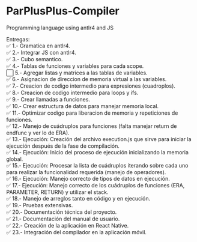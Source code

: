 # ParPlusPlus-Compiler
Programming language using antlr4 and JS

Entregas: <br />
:white_check_mark: 1.- Gramatica en antlr4. <br />
:white_check_mark: 2.- Integrar JS con antlr4. <br />
:white_check_mark: 3.- Cubo semantico. <br />
:white_check_mark: 4.- Tablas de funciones y variables para cada scope. <br />
:white_large_square: 5.- Agregar listas y matrices a las tablas de variables. <br />
:white_check_mark: 6.- Asignacion de direccion de memoria virtual a las variables. <br />
:white_check_mark: 7.- Creacion de codigo intermedio para expresiones (cuadroplos). <br />
:white_check_mark: 8.- Creacion de codigo intermedio para loops y ifs. <br />
:white_check_mark: 9.- Crear llamadas a funciones. <br />
:white_check_mark: 10.- Crear estructura de datos para manejar memoria local. <br />
:white_check_mark: 11.- Optimizar codigo para liberacion de memoria y repeticiones de funciones. <br />
:white_check_mark: 12.- Manejo de cuádruplos para funciones (falta manejar return de endfunc y ver lo de ERA). <br />
:white_check_mark: 13.- Ejecución: Creación del archivo execution.js que sirve para iniciar la ejecución después de la fase de compilación. <br />
:white_check_mark: 14.- Ejecución: Inicio del proceso de ejecución inicializando la memoria global.  <br />
:white_check_mark: 15.- Ejecución: Procesar la lista de cuádruplos iterando sobre cada uno para realizar la funcionalidad requerida (manejo de operadores). <br />
:white_check_mark: 16.- Ejecución: Manejo correcto de tipos de datos en ejecución. <br />
:white_check_mark: 17.- Ejecución: Manejo correcto de los cuádruplos de funciones (ERA, PARAMETER, RETURN) y utilizar el stack. <br />
:white_check_mark: 18.- Manejo de arreglos tanto en código y en ejecución. <br />
:white_check_mark: 19.- Pruebas extensivas. <br />
:white_check_mark: 20.- Documentación técnica del proyecto. <br />
:white_check_mark: 21.- Documentación del manual de usuario. <br />
:white_check_mark: 22.- Creación de la aplicación en React Native. <br />
:white_check_mark: 23.- Integración del compilador en la aplicación móvil. <br />
